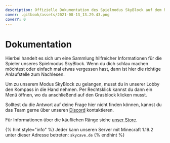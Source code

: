 ```yaml
---
description: Offizielle Dokumentation des Spielmodus SkyBlock auf dem Netzwerk SkyCave
cover: .gitbook/assets/2021-08-13_13.29.43.png
coverY: 0
---
```


# Dokumentation

Hierbei handelt es sich um eine Sammlung hilfreicher Informationen für die Spieler unseres Spielmodus SkyBlock. Wenn du dich schlau machen möchtest oder einfach mal etwas vergessen hast, dann ist hier die richtige Anlaufstelle zum Nachlesen.

Um zu unserem Modus SkyBlock zu gelangen, musst du in unserer Lobby den Kompass in die Hand nehmen. Per Rechtsklick kannst du dann ein Menü öffnen, wo du anschließend auf den Grasblock klicken musst.

Solltest du die Antwort auf deine Frage hier nicht finden können, kannst du das Team gerne über unseren [Discord](https://discord.com/invite/zdmkTvg) kontaktieren.

Für Informationen über die käuflichen Ränge siehe [unser Store](https://skycave.buycraft.net/).

{% hint style="info" %}
Jeder kann unseren Server mit Minecraft 1.19.2 unter dieser Adresse betreten: `skycave.de`
{% endhint %}
